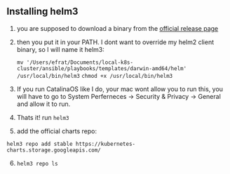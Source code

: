 ## Installing helm3 

1. you are supposed to download a binary from the [official release page](https://github.com/helm/helm/releases)
2. then you put it in your PATH. I dont want to override my helm2 client binary, so I will name it helm3:
   
   `mv '/Users/efrat/Documents/local-k8s-cluster/ansible/playbooks/templates/darwin-amd64/helm' /usr/local/bin/helm3`
   `chmod +x /usr/local/bin/helm3`

3. If you run CatalinaOS like I do, your mac wont allow you to run this, you will have to go to System Perferneces -> Security & Privacy -> General and allow it to run.

4. Thats it! run `helm3`

5. add the official charts repo:

`helm3 repo add stable https://kubernetes-charts.storage.googleapis.com/`

6. `helm3 repo ls`